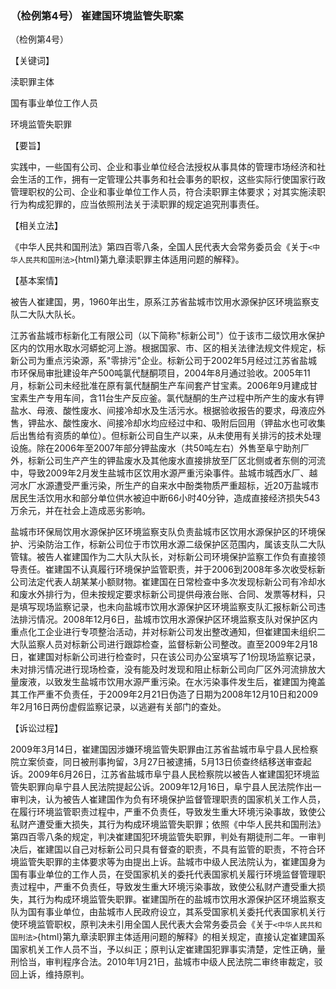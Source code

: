 ### （检例第4号） 崔建国环境监管失职案

（检例第4号）

【关键词】

渎职罪主体

国有事业单位工作人员

环境监管失职罪

【要旨】

实践中，一些国有公司、企业和事业单位经合法授权从事具体的管理市场经济和社会生活的工作，拥有一定管理公共事务和社会事务的职权，这些实际行使国家行政管理职权的公司、企业和事业单位工作人员，符合渎职罪主体要求；对其实施渎职行为构成犯罪的，应当依照刑法关于渎职罪的规定追究刑事责任。

【相关立法】

《中华人民共和国刑法》第四百零八条，全国人民代表大会常务委员会《关于`<中华人民共和国刑法>`{html}第九章渎职罪主体适用问题的解释》。

【基本案情】

被告人崔建国，男，1960年出生，原系江苏省盐城市饮用水源保护区环境监察支队二大队大队长。

江苏省盐城市标新化工有限公司（以下简称"标新公司"）位于该市二级饮用水保护区内的饮用水取水河蟒蛇河上游。根据国家、市、区的相关法律法规文件规定，标新公司为重点污染源，系"零排污"企业。标新公司于2002年5月经过江苏省盐城市环保局审批建设年产500吨氯代醚酮项目，2004年8月通过验收。2005年11月，标新公司未经批准在原有氯代醚酮生产车间套产甘宝素。2006年9月建成甘宝素生产专用车间，含11台生产反应釜。氯代醚酮的生产过程中所产生的废水有钾盐水、母液、酸性废水、间接冷却水及生活污水。根据验收报告的要求，母液应外售，钾盐水、酸性废水、间接冷却水均应经过中和、吸附后回用（钾盐水也可收集后出售给有资质的单位）。但标新公司自生产以来，从未使用有关排污的技术处理设施。除在2006年至2007年部分钾盐废水（共50吨左右）外售至阜宁助剂厂外，标新公司生产产生的钾盐废水及其他废水直接排放至厂区北侧或者东侧的河流中，导致2009年2月发生盐城市区饮用水源严重污染事件。盐城市城西水厂、越河水厂水源遭受严重污染，所生产的自来水中酚类物质严重超标，近20万盐城市居民生活饮用水和部分单位供水被迫中断66小时40分钟，造成直接经济损失543万余元，并在社会上造成恶劣影响。

盐城市环保局饮用水源保护区环境监察支队负责盐城市区饮用水源保护区的环境保护、污染防治工作，标新公司位于市饮用水源二级保护区范围内，属该支队二大队管辖。被告人崔建国作为二大队大队长，对标新公司环境保护监察工作负有直接领导责任。崔建国不认真履行环境保护监管职责，并于2006到2008年多次收受标新公司法定代表人胡某某小额财物。崔建国在日常检查中多次发现标新公司有冷却水和废水外排行为，但未按规定要求标新公司提供母液台账、合同、发票等材料，只是填写现场监察记录，也未向盐城市饮用水源保护区环境监察支队汇报标新公司违法排污情况。2008年12月6日，盐城市饮用水源保护区环境监察支队对保护区内重点化工企业进行专项整治活动，并对标新公司发出整改通知，但崔建国未组织二大队监察人员对标新公司进行跟踪检查，监督标新公司整改。直至2009年2月18日，崔建国对标新公司进行检查时，只在该公司办公室填写了1份现场监察记录，未对排污情况进行现场检查，没有能及时发现和阻止标新公司向厂区外河流排放大量废液，以致发生盐城市饮用水源严重污染。在水污染事件发生后，崔建国为掩盖其工作严重不负责任，于2009年2月21日伪造了日期为2008年12月10日和2009年2月16日两份虚假监察记录，以逃避有关部门的查处。

【诉讼过程】

2009年3月14日，崔建国因涉嫌环境监管失职罪由江苏省盐城市阜宁县人民检察院立案侦查，同日被刑事拘留，3月27日被逮捕，5月13日侦查终结移送审查起诉。2009年6月26日，江苏省盐城市阜宁县人民检察院以被告人崔建国犯环境监管失职罪向阜宁县人民法院提起公诉。2009年12月16日，阜宁县人民法院作出一审判决，认为被告人崔建国作为负有环境保护监督管理职责的国家机关工作人员，在履行环境监管职责过程中，严重不负责任，导致发生重大环境污染事故，致使公私财产遭受重大损失，其行为构成环境监管失职罪；依照《中华人民共和国刑法》第四百零八条的规定，判决崔建国犯环境监管失职罪，判处有期徒刑二年。一审判决后，崔建国以自己对标新公司只具有督查的职责，不具有监管的职责，不符合环境监管失职罪的主体要求等为由提出上诉。盐城市中级人民法院认为，崔建国身为国有事业单位的工作人员，在受国家机关的委托代表国家机关履行环境监督管理职责过程中，严重不负责任，导致发生重大环境污染事故，致使公私财产遭受重大损失，其行为构成环境监管失职罪。崔建国所在的盐城市饮用水源保护区环境监察支队为国有事业单位，由盐城市人民政府设立，其系受国家机关委托代表国家机关行使环境监管职权，原判决未引用全国人民代表大会常务委员会《关于`<中华人民共和国刑法>`{html}第九章渎职罪主体适用问题的解释》的相关规定，直接认定崔建国系国家机关工作人员不当，予以纠正；原判认定崔建国犯罪事实清楚，定性正确，量刑恰当，审判程序合法。2010年1月21日，盐城市中级人民法院二审终审裁定，驳回上诉，维持原判。

